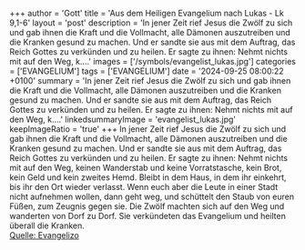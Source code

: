 +++
author = 'Gott'
title = 'Aus dem Heiligen Evangelium nach Lukas - Lk 9,1-6'
layout = 'post'
description = 'In jener Zeit rief Jesus die Zwölf zu sich und gab ihnen die Kraft und die Vollmacht, alle Dämonen auszutreiben und die Kranken gesund zu machen. Und er sandte sie aus mit dem Auftrag, das Reich Gottes zu verkünden und zu heilen. Er sagte zu ihnen: Nehmt nichts mit auf den Weg, k....'
images = ['/symbols/evangelist_lukas.jpg']
categories = ['EVANGELIUM']
tags = ['EVANGELIUM']
date = '2024-09-25 08:00:22 +0100'
summary = 'In jener Zeit rief Jesus die Zwölf zu sich und gab ihnen die Kraft und die Vollmacht, alle Dämonen auszutreiben und die Kranken gesund zu machen. Und er sandte sie aus mit dem Auftrag, das Reich Gottes zu verkünden und zu heilen. Er sagte zu ihnen: Nehmt nichts mit auf den Weg, k....'
linkedsummaryImage = 'evangelist_lukas.jpg'
keepImageRatio = 'true'
+++
In jener Zeit rief Jesus die Zwölf zu sich und gab ihnen die Kraft und die Vollmacht, alle Dämonen auszutreiben und die Kranken gesund zu machen.
Und er sandte sie aus mit dem Auftrag, das Reich Gottes zu verkünden und zu heilen.
Er sagte zu ihnen: Nehmt nichts mit auf den Weg, keinen Wanderstab und keine Vorratstasche, kein Brot, kein Geld und kein zweites Hemd.<!--more-->
Bleibt in dem Haus, in dem ihr einkehrt, bis ihr den Ort wieder verlasst.
Wenn euch aber die Leute in einer Stadt nicht aufnehmen wollen, dann geht weg, und schüttelt den Staub von euren Füßen, zum Zeugnis gegen sie.
Die Zwölf machten sich auf den Weg und wanderten von Dorf zu Dorf. Sie verkündeten das Evangelium und heilten überall die Kranken.<br> [Quelle: Evangelizo](https://evangeliumtagfuertag.org/DE/gospel)